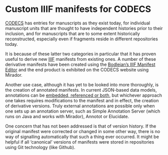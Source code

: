 # Custom IIIF manifests for CODECS

[CODECS](https://codecs.vanhamel.nl) has entries for manuscripts as they exist today, for individual manuscript units that are thought to have independent histories prior to their inclusion, and for manuscripts that are to some extent historically reconstructed, especially even if fragments reside in different repositories today. 

It is because of these latter two categories in particular that it has proven useful to derive new [IIIF](https://github.com/iiif) manifests from existing ones. A number of these derivative manifests have been created using the [Bodleian’s IIIF Manifest Editor](https://github.com/bodleian/iiif-manifest-editor) and the end product is exhibited on the CODECS website using Mirador. 

Another use case, although it has yet to be looked into more thoroughly, is the creation of annotated manifests. In current JSON-based data models, annotations can be [embedded, referenced or both](https://iiif.io/api/cookbook/recipe/0269-embedded-or-referenced-annotations/), but whichever approach one takes requires modifications to the manifest and in effect, the creation of derivative versions. Truly external annotations are possible only when one sets up an annotation server, such as Simple Annotation Server (which runs on Java and works with Mirador), Annotot or Elucidate. 

One concern that has not been addressed is that of version history. If the original manifest were corrected or changed in some other way, there is no way of signalling automatically that such a thing ever occurred. It might be helpful if all ‘canonical’ versions of manifests were stored in repositories using Git technology (like Github). 
